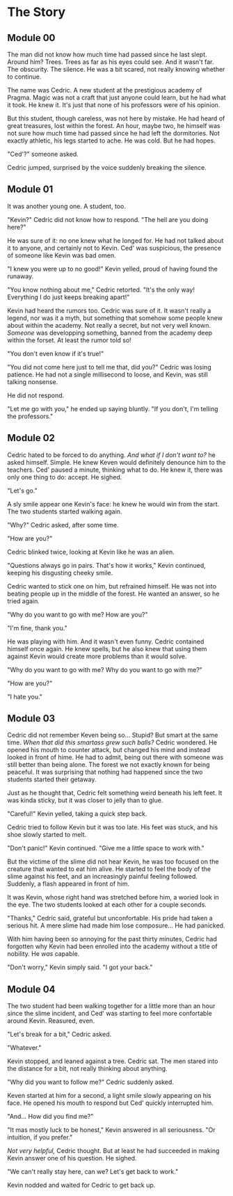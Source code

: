 # The Story

## Module 00

The man did not know how much time had passed since he last slept. Around him? Trees. Trees as far
as his eyes could see. And it wasn't far. The obscurity. The silence. He was a bit scared, not
really knowing whether to continue.

The name was Cedric. A new student at the prestigious academy of Pragma. Magic was not a craft that
just anyone could learn, but he had what it took. He knew it. It's just that none of his professors
were of his opinion.

But this student, though careless, was not here by mistake. He had heard of great treasures, lost
within the forest. An hour, maybe two, he himself was not sure how much time had passed since he had
left the dormitories. Not exactly athletic, his legs started to ache. He was cold. But he had hopes.

"Ced'?" someone asked.

Cedric jumped, surprised by the voice suddenly breaking the silence.

## Module 01

It was another young one. A student, too.

"Kevin?" Cedric did not know how to respond. "The hell are you doing here?"

He was sure of it: no one knew what he longed for. He had not talked about it to anyone, and
certainly not to Kevin. Ced' was suspicious, the presence of someone like Kevin was bad omen.

"I knew you were up to no good!" Kevin yelled, proud of having found the runaway.

"You know nothing about me," Cedric retorted. "It's the only way! Everything I do just keeps
breaking apart!"

Kevin had heard the rumors too. Cedric was sure of it. It wasn't really a legend, nor was it a myth,
but something that somehow some people knew about within the academy. Not really a secret, but not
very well known. *Someone* was developping something, banned from the academy deep within the
forset. At least the rumor told so!

"You don't even know if it's true!"

"You did not come here just to tell me that, did you?" Cedric was losing patience. He had not a
single millisecond to loose, and Kevin, was still talking nonsense.

He did not respond.

"Let me go with you," he ended up saying bluntly. "If you don't, I'm telling the professors."

## Module 02

Cedric hated to be forced to do anything. *And what if I don't want to?* he asked himself. Simple.
He knew Keven would definitely denounce him to the teachers. Ced' paused a minute, thinking what to
do. He knew it, there was only one thing to do: accept. He sighed.

"Let's go."

A sly smile appear one Kevin's face: he knew he would win from the start. The two students started
walking again.

"Why?" Cedric asked, after some time.

"How are you?"

Cedric blinked twice, looking at Kevin like he was an alien.

"Questions always go in pairs. That's how it works," Kevin continued, keeping his disgusting cheeky
smile.

Cedric wanted to stick one on him, but refrained himself. He was not into beating people up in the
middle of the forest. He wanted an answer, so he tried again.

"Why do you want to go with me? How are you?"

"I'm fine, thank you."

He was playing with him. And it wasn't even funny. Cedric contained himself once again. He knew
spells, but he also knew that using them against Kevin would create more problems than it would
solve.

"Why do you want to go with me? Why do you want to go with me?"

"How are you?"

"I hate you."

## Module 03

Cedric did not remember Keven being so... Stupid? But smart at the same time. *When that did this
smartass grew such balls?* Cedric wondered. He opened his mouth to counter attack, but changed his
mind and instead looked in front of hime. He had to admit, being out there with someone was still
better than being alone. The forest we not exactly known for being peaceful. It was surprising that
nothing had happened since the two students started their getaway.

Just as he thought that, Cedric felt something weird beneath his left feet. It was kinda sticky,
but it was closer to jelly than to glue.

"Careful!" Kevin yelled, taking a quick step back.

Cedric tried to follow Kevin but it was too late. His feet was stuck, and his shoe slowly started to
melt.

"Don't panic!" Kevin continued. "Give me a little space to work with."

But the victime of the slime did not hear Kevin, he was too focused on the creature that wanted to
eat him alive. He started to feel the body of the slime against his feet, and an increasingly
painful feeling followed. Suddenly, a flash appeared in front of him.

It was Kevin, whose right hand was stretched before him, a woried look in the eye. The two students
looked at each other for a couple seconds.

"Thanks," Cedric said, grateful but unconfortable. His pride had taken a serious hit. A mere slime
had made him lose composure... He had panicked.

With him having been so annoying for the past thirty minutes, Cedric had forgotten why Kevin had
been enrolled into the academy without a title of nobility. He *was* capable.

"Don't worry," Kevin simply said. "I got your back."

## Module 04

The two student had been walking together for a little more than an hour since the slime incident,
and Ced' was starting to feel more confortable around Kevin. Reasured, even.

"Let's break for a bit," Cedric asked.

"Whatever."

Kevin stopped, and leaned against a tree. Cedric sat. The men stared into the distance for a bit,
not really thinking about anything.

"Why did you want to follow me?" Cedric suddenly asked.

Keven started at him for a second, a light smile slowly appearing on his face. He opened his mouth
to respond but Ced' quickly interrupted him.

"And... How did you find me?"

"It mas mostly luck to be honest," Kevin answered in all seriousness. "Or intuition, if you prefer."

*Not very helpful,* Cedric thought. But at least he had succeeded in making Kevin answer one of his
question. He sighed.

"We can't really stay here, can we? Let's get back to work."

Kevin nodded and waited for Cedric to get back up.
